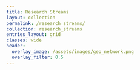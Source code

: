 ```yaml
---
title: Research Streams
layout: collection
permalink: /research_streams/
collection: research_streams
entries_layout: grid
classes: wide
header:
  overlay_image: /assets/images/geo_network.png
  overlay_filter: 0.5
---
```

